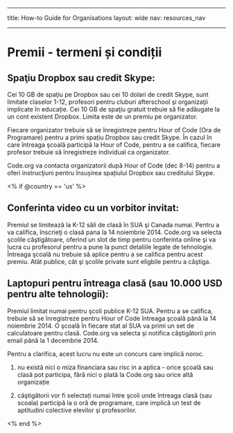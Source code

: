 * * *

title: How-to Guide for Organisations layout: wide nav: resources_nav

* * *

# Premii - termeni și condiții

## Spaţiu Dropbox sau credit Skype:

Cei 10 GB de spaţiu pe Dropbox sau cei 10 dolari de credit Skype, sunt limitate claselor 1-12, profesori pentru cluburi afterschool şi organizaţii implicate în educaţie. Cei 10 GB de spaţiu gratuit trebuie să fie adăugate la un cont existent Dropbox. Limita este de un premiu pe organizator.

Fiecare organizator trebuie să se înregistreze pentru Hour of Code (Ora de Programare) pentru a primi spațiu Dropbox sau credit Skype. În cazul în care întreaga şcoală participă la Hour of Code, pentru a se califica, fiecare profesor trebuie să înregistreze individual ca organizator.

Code.org va contacta organizatorii după Hour of Code (dec 8-14) pentru a oferi instrucţiuni pentru însușirea spațiului Dropbox sau creditului Skype.

<% if @country == 'us' %>

## Conferinta video cu un vorbitor invitat:

Premiul se limitează la K-12 săli de clasă în SUA şi Canada numai. Pentru a va califica, înscrieţi o clasă pana la 14 noiembrie 2014. Code.org va selecta şcolile câştigătoare, oferind un slot de timp pentru conferinta online şi va lucra cu profesorul pentru a pune la punct detaliile legate de tehnologie. Întreaga şcoală nu trebuie să aplice pentru a se califica pentru acest premiu. Atât publice, cât şi şcolile private sunt eligbile pentru a câştiga.

## Laptopuri pentru întreaga clasă (sau 10.000 USD pentru alte tehnologii):

Premiul limitat numai pentru şcoli publice K-12 SUA. Pentru a se califica, trebuie să se înregistreze pentru Hour of Code întreaga şcoală până la 14 noiembrie 2014. O şcoală în fiecare stat al SUA va primi un set de calculatoare pentru clasă. Code.org va selecta şi notifica câştigătorii prin email până la 1 decembrie 2014.

Pentru a clarifica, acest lucru nu este un concurs care implică noroc.

1) nu există nici o miza financiara sau risc in a aplica - orice şcoală sau clasă pot participa, fără nici o plată la Code.org sau orice altă organizație

2) câştigătorii vor fi selectați numai între şcoli unde întreaga clasă (sau scoala) participă la o oră de programare, care implică un test de aptitudini colective elevilor şi profesorilor.

<% end %>